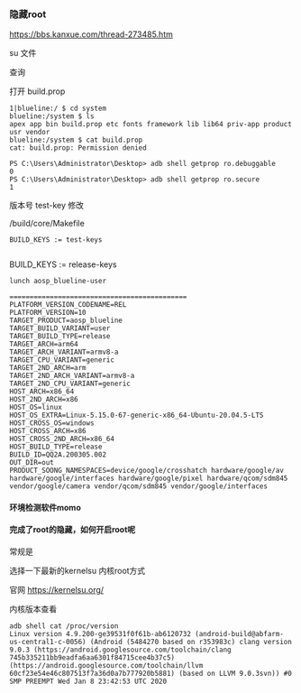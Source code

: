 ### 隐藏root

https://bbs.kanxue.com/thread-273485.htm

su 文件

查询 

打开 build.prop

```
1|blueline:/ $ cd system
blueline:/system $ ls
apex app bin build.prop etc fonts framework lib lib64 priv-app product usr vendor
blueline:/system $ cat build.prop
cat: build.prop: Permission denied
```


```
PS C:\Users\Administrator\Desktop> adb shell getprop ro.debuggable
0
PS C:\Users\Administrator\Desktop> adb shell getprop ro.secure
1
```

版本号 test-key 修改

/build/core/Makefile

```
BUILD_KEYS := test-keys
```
```
```
BUILD_KEYS := release-keys
```
lunch aosp_blueline-user

============================================
PLATFORM_VERSION_CODENAME=REL
PLATFORM_VERSION=10
TARGET_PRODUCT=aosp_blueline
TARGET_BUILD_VARIANT=user
TARGET_BUILD_TYPE=release
TARGET_ARCH=arm64
TARGET_ARCH_VARIANT=armv8-a
TARGET_CPU_VARIANT=generic
TARGET_2ND_ARCH=arm
TARGET_2ND_ARCH_VARIANT=armv8-a
TARGET_2ND_CPU_VARIANT=generic
HOST_ARCH=x86_64
HOST_2ND_ARCH=x86
HOST_OS=linux
HOST_OS_EXTRA=Linux-5.15.0-67-generic-x86_64-Ubuntu-20.04.5-LTS
HOST_CROSS_OS=windows
HOST_CROSS_ARCH=x86
HOST_CROSS_2ND_ARCH=x86_64
HOST_BUILD_TYPE=release
BUILD_ID=QQ2A.200305.002
OUT_DIR=out
PRODUCT_SOONG_NAMESPACES=device/google/crosshatch hardware/google/av hardware/google/interfaces hardware/google/pixel hardware/qcom/sdm845 vendor/google/camera vendor/qcom/sdm845 vendor/google/interfaces
```

#### 环境检测软件momo


#### 完成了root的隐藏，如何开启root呢

常规是

选择一下最新的kernelsu 内核root方式


官网 https://kernelsu.org/


内核版本查看

```
adb shell cat /proc/version
Linux version 4.9.200-ge39531f0f61b-ab6120732 (android-build@abfarm-us-central1-c-0056) (Android (5484270 based on r353983c) clang version 9.0.3 (https://android.googlesource.com/toolchain/clang 745b335211bb9eadfa6aa6301f84715cee4b37c5) (https://android.googlesource.com/toolchain/llvm 60cf23e54e46c807513f7a36d0a7b777920b5881) (based on LLVM 9.0.3svn)) #0 SMP PREEMPT Wed Jan 8 23:42:53 UTC 2020
```


